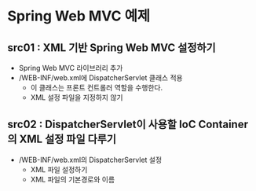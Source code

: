 # Spring Web MVC 예제

## src01 : XML 기반 Spring Web MVC 설정하기
- Spring Web MVC 라이브러리 추가
- /WEB-INF/web.xml에 DispatcherServlet 클래스 적용
    - 이 클래스는 프론트 컨트롤러 역할을 수행한다.
    - XML 설정 파일을 지정하지 않기

## src02 : DispatcherServlet이 사용할 IoC Container의 XML 설정 파일 다루기
- /WEB-INF/web.xml의 DispatcherServlet 설정
    - XML 파일 설정하기
    - XML 파일의 기본경로와 이름